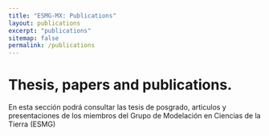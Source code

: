 ```yaml
---
title: "ESMG-MX: Publications"
layout: publications
excerpt: "publications"
sitemap: false
permalink: /publications
---
```


# Thesis, papers and publications.

En esta sección podrá consultar las tesis de posgrado, articulos y presentaciones de los miembros del Grupo de Modelación en Ciencias de la Tierra (ESMG)
